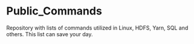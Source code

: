 # Public_Commands
Repository with lists of commands utilized in Linux, HDFS, Yarn, SQL and others. This list can save your day.

